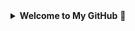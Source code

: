 <details>
  <summary><b>Welcome to My GitHub</b> 👋</summary>

### CSM | Aspiring Data Scientist | Aspiring Mechatronics Engineer | MagLev Systems Enthusiast

Hi, all! My name is Jonathan. I'm currently a CSM for a CAD software company. I work with around 100,000 Civil Engineers, supporting their software needs, troubleshooting pain points and issues they may have, and helping to drive new technology adoption within this space.

<details>
<summary><b>Aspiring Data Scientist</b></summary>
  I'm currently in school for my BS of Computer Science. I originally started down the path of finance and becoming a financial analyst. About two years into my degree, I realized the world didn't need more finance bros, and started exploring other options. I have always had a love for tech, including engineering and coding. Coding scared me, simply because I thought it was difficult and that I needed extensive training and experience in the industry just to even start. Once I started exploring Data Scientist roles, I realized that the world of Computer Science was right up my alley, and switched degrees shortly afterwards. I have an extreme propensity for pattern-spotting, problem-solving, and finding unique solutions to problems both big and small.
 </details>

<details>
<summary><b>Aspiring Mechatronics Engineer</b></summary>
  Within my current field, I work with a lot of different types of engineers, from Civil to Electrical to Mechanical. All of them utilize the same software for designs and plan drafting. Getting to know this industry, I realized I also had a strong interest in different types of engineering fields. From there, I learned of the Mechatronics Engineering field, which is a cross-section of Electrical/Mechanical/Software Engineering. This field gives you a working understanding of each field, allowing you to be a self-sufficient systems developer for robotics, automation, and cross-functional systems. Given the trend our technology is heading in, I can only see this field growing, given the extreme need for seamless integrations across multiple technologies.
</details>

<details>
<summary><b>MagLev Systems Enthusiast</b></summary>
  My interest in MagLev systems is arguably what led me to actively pursue a Mechatronics Engineering degree. I live in Colorado, where our Governor just granted 45 acres of land to SwissPODS, a Hyperloop Developmnent Company. During my research on this project and company, I wandered far down the rabbit hole of Hyperloop technology, Japan's MagLev train system, as well as other domestic projects centered on all-electric maglev tracks designed for personal transport. This last rabbit hole led me to discover a project called SkyTran, which was abandoned due to lack of funding. Within 3 weeks of starting my research, I had hypothesized an energy-efficient MagLev personal transport system, worked out the math on the hypotheticals of energy consumption and speeds, realizing that a speed of 200+ mph (250 mph if we're being optimistic) is not only viable, but energy efficient at specific weights and distances. After fixating on this hobby project, I realized that not only was I grasping the concepts and understanding the different technologies involved, but that I was enthusiastic to have a deeper understanding of these systems and the possibilities. My hope is to gain enough experience through my own research and studies to develop a working meglev model to simulate and narrow down the actual numbers, not just the hypotheticals. Is my math perfect and completely accurate? Probably not. But I won't know until I learn, then try 🤷‍♂️ 
</details>

The goal with my GitHub profile is to start getting more real world practice and experience with coding and projects. I plan to complete my Computer Science degree, establish myself as a Data Scientist, then continue workng towards my Mechatronics Engineering degree, where I hope to break into more advanced areas of Research and Development.
<!--
**jbusch01/jbusch01** is a ✨ _special_ ✨ repository because its `README.md` (this file) appears on your GitHub profile.


Here are some ideas to get you started:

- 🔭 I’m currently working on ...
- 🌱 I’m currently learning ...
- 👯 I’m looking to collaborate on ...
- 🤔 I’m looking for help with ...
- 💬 Ask me about ...
- 📫 How to reach me: ...
- 😄 Pronouns: ...
- ⚡ Fun fact: ...
-->
